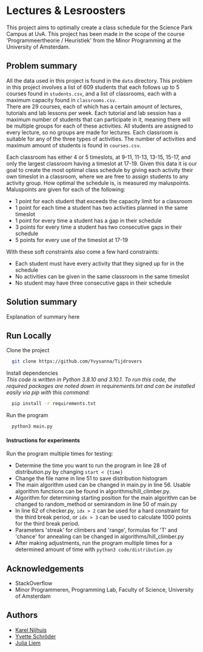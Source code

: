# Lectures & Lesroosters

This project aims to optimally create a class schedule for the Science Park Campus at UvA. This project has been made in the scope of the course 'Programmeertheorie / Heuristiek' from the Minor Programming at the University of Amsterdam.

## Problem summary

All the data used in this project is found in the `data` directory. This problem in this project involves a list of
609 students that each follows up to 5 courses found in `students.csv`, and a list of classrooms, each with a maximum capacity found in `classrooms.csv`.<br>
There are 29 courses, each of which has a certain amount of lectures, tutorials and lab lessons per week. Each tutorial
and lab session has a maximum number of students that can participate in it, meaning there will be multiple groups
for each of these activities. All students are assigned to every lecture, so no groups are made for lectures.
Each classroom is suitable for any of the three types of activities. The number of activities and maximum amount of students is found in `courses.csv`.<br>

Each classroom has either 4 or 5 timeslots, at 9-11, 11-13, 13-15, 15-17, and only the largest classroom having a timeslot
at 17-19. Given this data it is our goal to create the most optimal class schedule by giving each activity their own
timeslot in a classroom, where we are free to assign students to any activity group.
How optimal the schedule is, is measured my maluspoints. Maluspoints are given for each of the following:<br>

- 1 point for each student that exceeds the capacity limit for a classroom
- 1 point for each time a student has two activities planned in the same timeslot
- 1 point for every time a student has a gap in their schedule
- 3 points for every time a student has two consecutive gaps in their schedule
- 5 points for every use of the timeslot at 17-19

With these soft constraints also come a few hard constraints:<br>

- Each student must have every activity that they signed up for in the schedule
- No activities can be given in the same classroom in the same timeslot
- No student may have three consecutive gaps in their schedule

## Solution summary

Explanation of summary here

## Run Locally

Clone the project

```bash
  git clone https://github.com/Yvysanna/Tijdrovers
```

Install dependencies<br>
*This code is written in Python 3.8.10 and 3.10.1. To run this code, the required packages are noted down in requirements.txt and can be installed easily via pip with this command:*

```bash
  pip install -r requirements.txt
```

Run the program

```bash
  python3 main.py
```

#### Instructions for experiments
Run the program multiple times for testing:
* Determine the time you want to run the program in line 28 of distribution.py by changing `start < {time}`
* Change the file name in line 51 to save distribution histogram
* The main algorithm used can be changed in main.py in line 56. Usable algorithm functions can be found in algorithms/hill_climber.py.
* Algorithm for determining starting position for the main algorithm can be changed to random_method or semirandom in line 50 of main.py
* In line 62 of checker.py, `idx > 2` can be used for a hard constraint for the third break period, or `idx > 3` can be used to calculate 1000 points for the third break period.
* Parameters 'streak' for climbers and 'range', formulas for 'T' and 'chance' for annealing can be changed in algorithms/hill_climber.py
* After making adjustments, run the program multiple times for a determined amount of time with `python3 code/distribution.py`

## Acknowledgements

* StackOverflow
* Minor Programmeren, Programming Lab, Faculty of Science, University of Amsterdam

## Authors

* [Karel Nijhuis](https://github.com/5inu)
* [Yvette Schröder](https://github.com/Yvysanna)
* [Julia Liem](https://github.com/julialfk)

